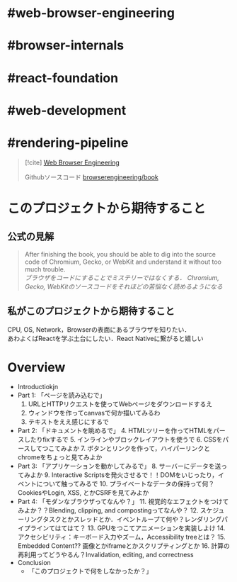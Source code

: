 # #web-browser-engineering  
# #browser-internals  
# #react-foundation  
# #web-development  
# #rendering-pipeline  

> [!cite]
> [Web Browser Engineering](https://browser.engineering)
> 
> Githubソースコード
> [browserengineering/book](https://github.com/browserengineering/book)

# このプロジェクトから期待すること

## 公式の見解
> After finishing the book, you should be able to dig into the source code of Chromium, Gecko, or WebKit and understand it without too much trouble.<br>
> _ブラウザをコードにすることでミステリーではなくする．_
> _Chromium, Gecko, WebKitのソースコードをそれほどの苦悩なく読めるようになる_

## 私がこのプロジェクトから期待すること
CPU, OS, Network，Browserの表面にあるブラウザを知りたい．<br>
あわよくばReactを学ぶ土台にしたい．React Nativeに繋がると嬉しい


# Overview

- Introductiokjn
- Part 1: 「ページを読み込むで」
	1. URLとHTTPリクエストを使ってWebページをダウンロードするえ
	2. ウィンドウを作ってcanvasで何か描いてみるわ
	3. テキストをええ感じにするで
- Part 2: 「ドキュメントを眺めるで」
	4. HTMLツリーを作ってHTMLをパースしたりfixするで
	5. インラインやブロックレイアウトを使うで
	6. CSSをパースしてつこてみよか
	7. ボタンとリンクを作って，ハイパーリンクとchromeをちょっと見てみよか
- Part 3: 「アプリケーションを動かしてみるで」
	8. サーバーにデータを送ってみよか
	9. Interactive Scriptsを発火させるで！！DOMをいじったり，イベントについて触ってみるで
	10. プライベートなデータの保持って何？CookiesやLogin, XSS, とかCSRFを見てみよか
- Part 4: 「モダンなブラウザってなんや？」
	11. 視覚的なエフェクトをつけてみよか？？Blending, clipping, and compostingってなんや？
	12. スケジューリングタスクとかスレッドとか．イベントループて何や？レンダリングパイプラインてはてはて？
	13. GPUをつこてアニメーションを実装しよけ
	14. アクセシビリティ：キーボード入力やズーム，Accessibility treeとは？
	15. Embedded Content?? 画像とかiframeとかスクリプティングとか
	16. 計算の再利用ってどうやるん？Invalidation, editing, and correctness
- Conclusion
	- 「このプロジェクトで何をしなかったか？」




